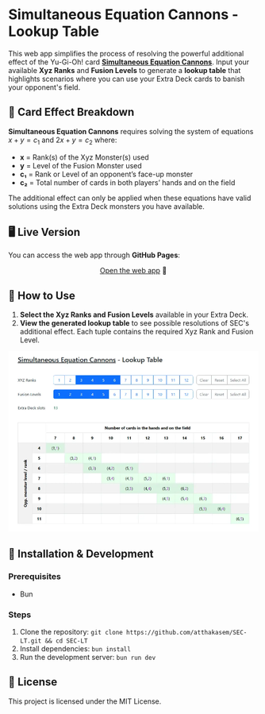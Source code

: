 # Simultaneous Equation Cannons - Lookup Table

This web app simplifies the process of resolving the powerful additional effect of the Yu-Gi-Oh! card [**Simultaneous Equation Cannons**](https://www.db.yugioh-card.com/yugiohdb/card_search.action?ope=2&cid=19921). Input your available **Xyz Ranks** and **Fusion Levels** to generate a **lookup table** that highlights scenarios where you can use your Extra Deck cards to banish your opponent's field.

## 📜 Card Effect Breakdown

**Simultaneous Equation Cannons** requires solving the system of equations $x + y = c_1$ and $2x + y = c_2$ where:
- **x** = Rank(s) of the Xyz Monster(s) used
- **y** = Level of the Fusion Monster used
- **c₁** = Rank or Level of an opponent’s face-up monster
- **c₂** = Total number of cards in both players’ hands and on the field

The additional effect can only be applied when these equations have valid solutions using the Extra Deck monsters you have available.

## 🖥️ Live Version

You can access the web app through **GitHub Pages**:

<p align="center">
  <a href="https://atthakasem.github.io/SEC-LT/" target="_blank">Open the web app</a> 🔗
</p>

## 🚀 How to Use

1. **Select the Xyz Ranks and Fusion Levels** available in your Extra Deck.
2. **View the generated lookup table** to see possible resolutions of SEC's additional effect. Each tuple contains the required Xyz Rank and Fusion Level.

![app screenshot](public/images/app-screenshot.webp)

## 📂 Installation & Development

### Prerequisites

- Bun

### Steps

1. Clone the repository: `git clone https://github.com/atthakasem/SEC-LT.git && cd SEC-LT`
2. Install dependencies: `bun install`
3. Run the development server: `bun run dev`

## 📜 License

This project is licensed under the MIT License.
